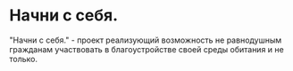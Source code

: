 # Начни с себя.
"Начни с себя." - проект реализующий возможность не равнодушным гражданам участвовать в благоустройстве своей среды обитания и не только.
